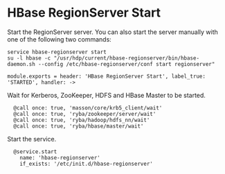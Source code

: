 
# HBase RegionServer Start

Start the RegionServer server. You can also start the server manually with one of the
following two commands:

```
service hbase-regionserver start
su -l hbase -c "/usr/hdp/current/hbase-regionserver/bin/hbase-daemon.sh --config /etc/hbase-regionserver/conf start regionserver"
```

    module.exports = header: 'HBase RegionServer Start', label_true: 'STARTED', handler: ->

Wait for Kerberos, ZooKeeper, HDFS and HBase Master to be started.

      @call once: true, 'masson/core/krb5_client/wait'
      @call once: true, 'ryba/zookeeper/server/wait'
      @call once: true, 'ryba/hadoop/hdfs_nn/wait'
      @call once: true, 'ryba/hbase/master/wait'

Start the service.

      @service.start
        name: 'hbase-regionserver'
        if_exists: '/etc/init.d/hbase-regionserver'
